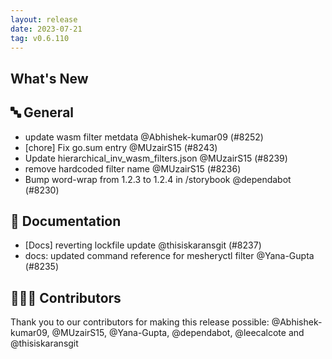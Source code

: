 ```yaml
---
layout: release
date: 2023-07-21
tag: v0.6.110
---
```


## What's New
## 🔤 General
- update wasm filter metdata @Abhishek-kumar09 (#8252)
- [chore] Fix go.sum entry @MUzairS15 (#8243)
- Update hierarchical_inv_wasm_filters.json @MUzairS15 (#8239)
- remove hardcoded filter name @MUzairS15 (#8236)
- Bump word-wrap from 1.2.3 to 1.2.4 in /storybook @dependabot (#8230)

## 📖 Documentation

- [Docs] reverting lockfile update @thisiskaransgit (#8237)
- docs: updated command reference for mesheryctl filter @Yana-Gupta (#8235)

## 👨🏽‍💻 Contributors

Thank you to our contributors for making this release possible:
@Abhishek-kumar09, @MUzairS15, @Yana-Gupta, @dependabot, @leecalcote and @thisiskaransgit
